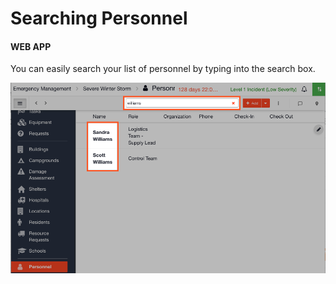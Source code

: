 # Searching Personnel

#### WEB APP

You can easily search your list of personnel by typing into the search box.

![](../../.gitbook/assets/searching-personnel.png)



